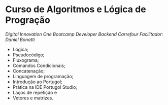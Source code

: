 # Curso de Algoritmos e Lógica de Progração

_Digital Innovation One_
*Bootcamp Developer Backend Carrefour*
*Facilitador: Daniel Bonatti*

+ Lógica;
+ Pseudocódigo;
+ Fluxograma;
+ Comandos Condicionais;
+ Concatenação;
+ Linguagem de programação;
+ Introdução ao Portugol;
+ Prática na IDE Portugol Studio;
+ Laços de repetição e
+ Vetores e matrizes.

